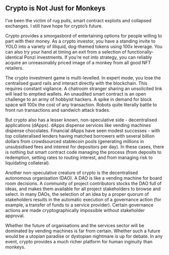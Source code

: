 ## Crypto is Not Just for Monkeys

I’ve been the victim of rug pulls, smart contract exploits and collapsed exchanges. I still have hope for crypto’s future. 

Crypto provides a smorgasbord of entertaining options for people willing to part with their money. As a crypto investor, you have a standing invite to YOLO into a variety of illiquid, dog-themed tokens using 100x leverage. You can also try your hand at timing an exit from a selection of functionally-identical Ponzi investments. If you’re not into strategy, you can reliably acquire an unreasonably priced image of a monkey from all good NFT retailers. 

The crypto investment game is multi-levelled. In expert mode, you lose the centralised guard rails and interact directly with the blockchain.  This requires constant vigilance. A chatroom stranger sharing an unsolicited link will lead to emptied wallets. An unaudited smart contract is an open challenge to an army of hobbyist hackers. A spike in demand for block space will 100x the cost of any transaction. Robots quite literally battle to front run transactions and sandwich attack trades. 

But crypto also has a lesser known, non-speculative side - decentralised applications (dApps). dApps dispense services like vending machines dispense chocolates. Financial dApps have seen modest successes - with top collateralised lenders having matched borrowers with several billion dollars from crowdsourced stablecoin pools (generating millions in unsubsidised fees and interest for depositors per day). In these cases, there is nothing but smart contract code managing the process (from deposits to redemption, setting rates to routing interest, and from managing risk to liquidating collateral). 

Another non-speculative creature of crypto is the decentralised autonomous organisation (DAO). A DAO is like a vending machine for board room decisions. A community of project contributors stocks the DAO full of ideas, and makes them available for all project stakeholders to browse and select. In many DAOs, the selection of an idea by a proper quorum of stakeholders results in the automatic execution of a governance action (for example, a transfer of funds to a service provider). Certain governance actions are made cryptographically impossible without stakeholder approval.  

Whether the future of organisations and the services sector will be dominated by vending machines is far from certain.  Whether such a future would be a utopian paradise or dystopian nightmare is up for debate. In any event, crypto provides a much richer platform for human inginuity than monkeys.  
